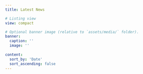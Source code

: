 ```yaml
---
title: Latest News

# Listing view
view: compact

# Optional banner image (relative to `assets/media/` folder).
banner:
  caption: ''
  image: ''
  
content:
  sort_by: 'Date'
  sort_ascending: false
---
```

